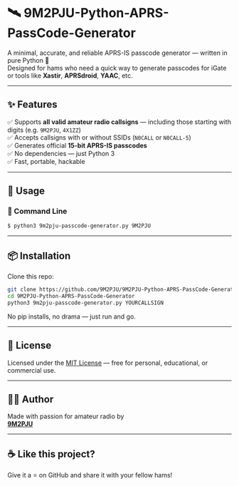 # 🛰️ 9M2PJU-Python-APRS-PassCode-Generator

A minimal, accurate, and reliable APRS-IS passcode generator — written in pure Python 🐍  
Designed for hams who need a quick way to generate passcodes for iGate or tools like **Xastir**, **APRSdroid**, **YAAC**, etc.

---

## ✨ Features

✅ Supports **all valid amateur radio callsigns** — including those starting with digits (e.g. `9M2PJU`, `4X1ZZ`)  
✅ Accepts callsigns with or without SSIDs (`N0CALL` or `N0CALL-5`)  
✅ Generates official **15-bit APRS-IS passcodes**  
✅ No dependencies — just Python 3  
✅ Fast, portable, hackable

---

## 🚀 Usage

### 🔧 Command Line

```bash
$ python3 9m2pju-passcode-generator.py 9M2PJU
```

---

## 📦 Installation

Clone this repo:

```bash
git clone https://github.com/9M2PJU/9M2PJU-Python-APRS-PassCode-Generator.git
cd 9M2PJU-Python-APRS-PassCode-Generator
python3 9m2pju-passcode-generator.py YOURCALLSIGN
```

No pip installs, no drama — just run and go.

---

## 📜 License

Licensed under the [MIT License](LICENSE) — free for personal, educational, or commercial use.

---

## 👨‍💻 Author

Made with passion for amateur radio by  
**[9M2PJU](https://github.com/9M2PJU)**

---

## ☕ Like this project?

Give it a ⭐️ on GitHub and share it with your fellow hams!
